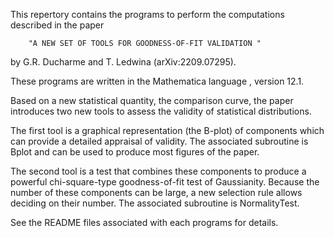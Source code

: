 This repertory contains the  programs to perform the computations described in  the paper 

		"A NEW SET OF TOOLS FOR GOODNESS-OF-FIT VALIDATION " 

by G.R. Ducharme and T. Ledwina (arXiv:2209.07295).

These programs are written in the Mathematica language , version 12.1.

Based on a new statistical quantity, the  comparison curve, the paper introduces two new tools to assess the validity of statistical distributions. 

The first tool is a graphical representation (the B-plot) of components which  can provide a detailed appraisal of validity. 
The associated subroutine is Bplot and can be used to produce most figures of the paper.

The second tool is a test  that  combines these components  to produce a powerful chi-square-type goodness-of-fit test of Gaussianity. Because the number of these components can be  large, 
a new selection rule allows  deciding on their number. The associated subroutine is NormalityTest.

See the README files associated with each programs for details.
